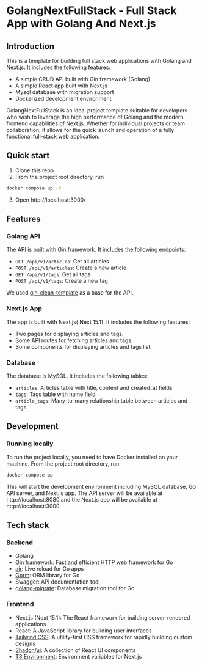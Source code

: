 
# GolangNextFullStack - Full Stack App with Golang And Next.js

## Introduction 

This is a template for building full stack web applications with Golang and Next.js. It includes the following features:
- A simple CRUD API built with Gin framework (Golang)
- A simple React app built with Next.js
- Mysql database with migration support
- Dockerized development environment

GolangNextFullStack is an ideal project template suitable for developers who wish to leverage the high performance of Golang and the modern frontend capabilities of Next.js. Whether for individual projects or team collaboration, it allows for the quick launch and operation of a fully functional full-stack web application.

## Quick start

1. Clone this repo
2. From the project root directory, run
```sh
docker compose up -d
```
3. Open http://localhost:3000/

## Features

### Golang API

The API is built with Gin framework. It includes the following endpoints:
- `GET /api/v1/articles`: Get all articles
- `POST /api/v1/articles`: Create a new article
- `GET /api/v1/tags`: Get all tags
- `POST /api/v1/tags`: Create a new tag

We used [gin-clean-template](https://github.com/alex-guoba/gin-clean-template) as a base for the API.

### Next.js App

The app is built with Next.js( Next 15.1). It includes the following features:
- Two pages for displaying articles and tags.
- Some API routes for fetching articles and tags.
- Some components for displaying articles and tags list.

### Database

The database is MySQL. It includes the following tables:
- `articles`: Articles table with title, content and created_at fields
- `tags`: Tags table with name field
- `article_tags`: Many-to-many relationship table between articles and tags

## Development

### Running locally

To run the project locally, you need to have Docker installed on your machine. From the project root directory, run:
```sh
docker compose up
```
This will start the development environment including MySQL database, Go API server, and Next.js app. The API server will be available at http://localhost:8080 and the Next.js app will be available at http://localhost:3000.


## Tech stack

### Backend
- Golang
- [Gin framework](https://github.com/gin-gonic/gin): Fast and efficient HTTP web framework for Go
- [air](https://github.com/air-verse/air): Live reload for Go apps
- [Gorm](https://gorm.io/index.html): ORM library for Go
- Swagger: API documentation tool
- [golang-migrate](https://github.com/golang-migrate/migrate): Database migration tool for Go

### Frontend
- Next.js (Next 15.1): The React framework for building server-rendered applications
- React: A JavaScript library for building user interfaces
- [Tailwind CSS](https://tailwindcss.com/): A utility-first CSS framework for rapidly building custom designs
- [Shadcn/ui](https://ui.shadcn.com/): A collection of React UI components
- [T3 Environment](https://github.com/t3-oss/env): Environment variables for Next.js

